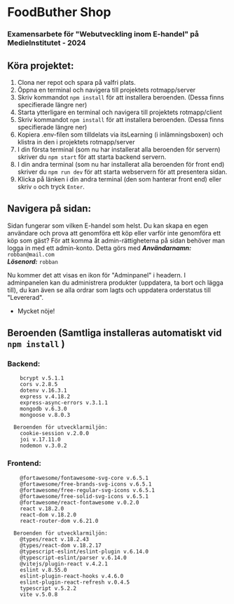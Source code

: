 # FoodButher Shop
### Examensarbete för "Webutveckling inom E-handel" på MedieInstitutet - 2024

## Köra projektet: 
1. Clona ner repot och spara på valfri plats.
2. Öppna en terminal och navigera till projektets rotmapp/server
3. Skriv kommandot `npm install` för att installera beroenden. (Dessa finns specifierade längre ner)
4. Starta ytterligare en terminal och navigera till projektets rotmapp/client
5. Skriv kommandot `npm install` för att installera beroenden. (Dessa finns specifierade längre ner)
6. Kopiera .env-filen som tilldelats via itsLearning (i inlämningsboxen) och klistra in den i projektets rotmapp/server
7. I din första terminal (som nu har installerat alla beroenden för servern) skriver du `npm start` för att starta backend servern.
8. I din andra terminal (som nu har installerat alla beroenden för front end) skriver du `npm run dev` för att starta webservern för att presentera sidan.
9. Klicka på länken i din andra terminal (den som hanterar front end) eller skriv `o` och tryck `Enter`. 

## Navigera på sidan: 
Sidan fungerar som vilken E-handel som helst. Du kan skapa en egen användare och prova att genomföra ett köp eller varför inte genomföra ett köp som gäst? 
För att komma åt admin-rättigheterna på sidan behöver man logga in med ett admin-konto. Detta görs med 
***Användarnamn:*** `robban@mail.com` <br/>
***Lösenord:*** `robban`

Nu kommer det att visas en ikon för "Adminpanel" i headern. I adminpanelen kan du administrera produkter (uppdatera, ta bort och lägga till), du kan även se alla ordrar som lagts och uppdatera orderstatus till "Levererad". 

- Mycket nöje!

## Beroenden (Samtliga installeras automatiskt vid `npm install` )
### Backend: 
```
    bcrypt v.5.1.1
    cors v.2.8.5
    dotenv v.16.3.1
    express v.4.18.2
    express-async-errors v.3.1.1
    mongodb v.6.3.0
    mongoose v.8.0.3
  
  Beroenden för utvecklarmiljön: 
    cookie-session v.2.0.0
    joi v.17.11.0
    nodemon v.3.0.2
```
### Frontend: 
```
    @fortawesome/fontawesome-svg-core v.6.5.1
    @fortawesome/free-brands-svg-icons v.6.5.1
    @fortawesome/free-regular-svg-icons v.6.5.1
    @fortawesome/free-solid-svg-icons v.6.5.1
    @fortawesome/react-fontawesome v.0.2.0
    react v.18.2.0
    react-dom v.18.2.0
    react-router-dom v.6.21.0
  
  Beroenden för utvecklarmiljön: 
    @types/react v.18.2.43
    @types/react-dom v.18.2.17
    @typescript-eslint/eslint-plugin v.6.14.0
    @typescript-eslint/parser v.6.14.0
    @vitejs/plugin-react v.4.2.1
    eslint v.8.55.0
    eslint-plugin-react-hooks v.4.6.0
    eslint-plugin-react-refresh v.0.4.5
    typescript v.5.2.2
    vite v.5.0.8
```
  
